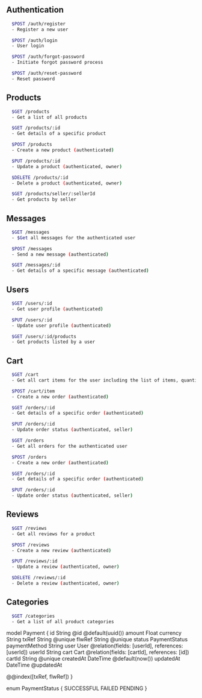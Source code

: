 ## Authentication

```bash
  $POST /auth/register 
  - Register a new user

  $POST /auth/login
  - User login

  $POST /auth/forgot-password
  - Initiate forgot password process

  $POST /auth/reset-password
  - Reset password
 ```

## Products

```bash
  $GET /products
  - Get a list of all products

  $GET /products/:id
  - Get details of a specific product

  $POST /products
  - Create a new product (authenticated)

  $PUT /products/:id
  - Update a product (authenticated, owner)

  $DELETE /products/:id
  - Delete a product (authenticated, owner)

  $GET /products/seller/:sellerId
  - Get products by seller
 ```

## Messages

```bash
  $GET /messages
  - $Get all messages for the authenticated user

  $POST /messages
  - Send a new message (authenticated)

  $GET /messages/:id
  - Get details of a specific message (authenticated)
```
## Users

```bash
  $GET /users/:id
  - Get user profile (authenticated)

  $PUT /users/:id
  - Update user profile (authenticated)

  $GET /users/:id/products
  - Get products listed by a user
```
## Cart

```bash
  $GET /cart
  - Get all cart items for the user including the list of items, quantities, and total price.

  $POST /cart/item
  - Create a new order (authenticated)

  $GET /orders/:id
  - Get details of a specific order (authenticated)

  $PUT /orders/:id
  - Update order status (authenticated, seller)
```


```bash
  $GET /orders
  - Get all orders for the authenticated user

  $POST /orders
  - Create a new order (authenticated)

  $GET /orders/:id
  - Get details of a specific order (authenticated)

  $PUT /orders/:id
  - Update order status (authenticated, seller)
```
## Reviews

```bash
  $GET /reviews
  - Get all reviews for a product

  $POST /reviews
  - Create a new review (authenticated)

  $PUT /reviews/:id
  - Update a review (authenticated, owner)

  $DELETE /reviews/:id
  - Delete a review (authenticated, owner)
```
## Categories

```bash
  $GET /categories
  - Get a list of all product categories
 ```


 model Payment {
  id                  String   @id @default(uuid())
  amount              Float
  currency            String
  txRef               String   @unique
  flwRef              String   @unique
  status              PaymentStatus
  paymentMethod       String
  user                User     @relation(fields: [userId], references: [userId])
  userId              String
  cart                Cart     @relation(fields: [cartId], references: [id])
  cartId              String   @unique
  createdAt           DateTime @default(now())
  updatedAt           DateTime @updatedAt

  @@index([txRef, flwRef])
}

enum PaymentStatus {
  SUCCESSFUL
  FAILED
  PENDING
}
